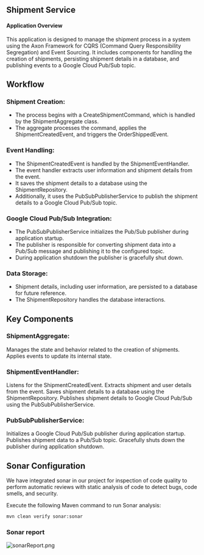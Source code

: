 ## Shipment Service

#### Application Overview
This application is designed to manage the shipment process in a system using the Axon Framework for CQRS (Command Query Responsibility Segregation) and Event Sourcing. It includes components for handling the creation of shipments, persisting shipment details in a database, and publishing events to a Google Cloud Pub/Sub topic.

## Workflow

### Shipment Creation:
* The process begins with a CreateShipmentCommand, which is handled by the ShipmentAggregate class. 
* The aggregate processes the command, applies the ShipmentCreatedEvent, and triggers the OrderShippedEvent.

### Event Handling:
* The ShipmentCreatedEvent is handled by the ShipmentEventHandler.
* The event handler extracts user information and shipment details from the event.
* It saves the shipment details to a database using the ShipmentRepository.
* Additionally, it uses the PubSubPublisherService to publish the shipment details to a Google Cloud Pub/Sub topic.

### Google Cloud Pub/Sub Integration:
* The PubSubPublisherService initializes the Pub/Sub publisher during application startup.
* The publisher is responsible for converting shipment data into a Pub/Sub message and publishing it to the configured topic.
* During application shutdown the publisher is gracefully shut down.

### Data Storage:
* Shipment details, including user information, are persisted to a database for future reference.
* The ShipmentRepository handles the database interactions.

## Key Components

### ShipmentAggregate:

Manages the state and behavior related to the creation of shipments.
Applies events to update its internal state.

### ShipmentEventHandler:
Listens for the ShipmentCreatedEvent.
    Extracts shipment and user details from the event.
    Saves shipment details to a database using the ShipmentRepository.
    Publishes shipment details to Google Cloud Pub/Sub using the PubSubPublisherService.

### PubSubPublisherService:
Initializes a Google Cloud Pub/Sub publisher during application startup.
    Publishes shipment data to a Pub/Sub topic.
    Gracefully shuts down the publisher during application shutdown.

## Sonar Configuration

We have integrated sonar in our project for inspection of code quality to perform automatic reviews with static analysis of code to detect bugs, code smells, and security.

Execute the following Maven command to run Sonar analysis:
```dtd
mvn clean verify sonar:sonar
```
### Sonar report
![sonarReport.png](https://i.postimg.cc/pVQmRqHv/Screenshot-from-2024-01-25-14-15-02.png)